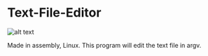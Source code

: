 # Text-File-Editor
![alt text](https://github.com/InsaneBepis/Text-File-Editor/blob/master/exemple%20TP2%20assembly.PNG)

Made in assembly, Linux.
This program will edit the text file in argv.
